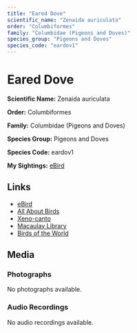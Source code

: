 ```yaml
---
title: "Eared Dove"
scientific_name: "Zenaida auriculata"
order: "Columbiformes"
family: "Columbidae (Pigeons and Doves)"
species_group: "Pigeons and Doves"
species_code: "eardov1"
---
```


# Eared Dove

**Scientific Name:** Zenaida auriculata

**Order:** Columbiformes

**Family:** Columbidae (Pigeons and Doves)

**Species Group:** Pigeons and Doves

**Species Code:** eardov1

**My Sightings:** [eBird](https://ebird.org/lifelist?r=world&time=life&spp=eardov1)

## Links
* [eBird](https://ebird.org/species/eardov1) 
* [All About Birds](https://www.allaboutbirds.org/guide/eardov1) 
* [Xeno-canto](https://www.xeno-canto.org/species/zenaida-auriculata) 
* [Macaulay Library](https://search.macaulaylibrary.org/catalog?taxonCode=eardov1&sort=rating_rank_desc)
* [Birds of the World](https://birdsoftheworld.org/bow/species/eardov1)

## Media
### Photographs
No photographs available.

### Audio Recordings
No audio recordings available.
